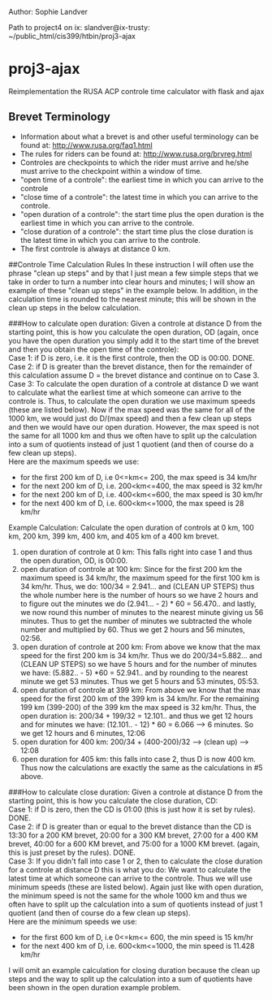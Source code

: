 Author: Sophie Landver

Path to project4 on ix: slandver@ix-trusty: ~/public_html/cis399/htbin/proj3-ajax

# proj3-ajax
Reimplementation the RUSA ACP controle time calculator with flask and ajax

## Brevet Terminology
- Information about what a brevet is and other useful terminology can be found at: http://www.rusa.org/faq1.html
- The rules for riders can be found at: http://www.rusa.org/brvreg.html
- Controles are checkpoints to which the rider must arrive and he/she must arrive to the checkpoint within a window of time. 
- "open time of a controle": the earliest time in which you can arrive to the controle
- "close time of a controle": the latest time in which you can arrive to the controle.
- "open duration of a controle": the start time plus the open duration is the earliest time in which you can arrive to the controle. 
- "close duration of a controle": the start time plus the close duration is the latest time in which you can arrive to the controle. 
- The first controle is always at distance 0 km. 

##Controle Time Calculation Rules
In these instruction I will often use the phrase "clean up steps" and by that I just mean a few simple steps that we take in order to turn a number into clear hours and minutes; I will show an example of these "clean up steps" in the example below. In addition, in the calculation time is rounded to the nearest minute; this will be shown in the clean up steps in the below calculation. 

###How to calculate open duration:
Given a controle at distance D from the starting point, this is how you calculate the open duration, OD (again, once you have the open duration you simply add it to the start time of the brevet and then you obtain the open time of the controle): <br />
Case 1: if D is zero, i.e. it is the first controle, then the OD is 00:00. DONE. <br />
Case 2: if D is greater than the brevet distance, then for the remainder of this calculation assume D = the brevet distance and continue on to Case 3. <br />
Case 3: To calculate the open duration of a controle at distance D we want to calculate what the earliest time at which someone can arrive to the controle is. Thus, to calculate the open duration we use maximum speeds (these are listed below). Now if the max speed was the same for all of the 1000 km, we would just do D/(max speed) and then a few clean up steps and then we would have our open duration. However, the max speed is not the same for all 1000 km and thus we often have to split up the calculation into a sum of quotients instead of just 1 quotient (and then of course do a few clean up steps). <br />
Here are the maximum speeds we use: <br />
- for the first 200 km of D, i.e 0<=km<= 200, the max speed is 34 km/hr 
- for the next 200 km of D, i.e. 200<km<=400, the max speed is 32 km/hr 
- for the next 200 km of D, i.e. 400<km<=600, the max speed is 30 km/hr 
- for the next 400 km of D, i.e. 600<km<=1000, the max speed is 28 km/hr  

Example Calculation: Calculate the open duration of controls at 0 km, 100 km, 200 km, 399 km, 400 km, and 405 km of a 400 km brevet. <br />
1. open duration of controle at 0 km: This falls right into case 1 and thus the open duration, OD, is 00:00.<br />
2. open duration of controle at 100 km: Since for the first 200 km the maximum speed is 34 km/hr, the maximum speed for the first 100 km is 34 km/hr. Thus, we do: 100/34 = 2.941... and (CLEAN UP STEPS) thus the whole number here is the number of hours so we have 2 hours and to figure out the minutes we do (2.941... - 2) * 60 = 56.470.. and lastly, we now round this number of minutes to the nearest minute giving us 56 minutes. Thus to get the number of minutes we subtracted the whole number and multiplied by 60. Thus we get 2 hours and 56 minutes, 02:56. <br />
3. open duration of controle at 200 km: From above we know that the max speed for the first 200 km is 34 km/hr. Thus we do 200/34=5.882... and (CLEAN UP STEPS) so we have 5 hours and for the number of minutes we have: (5.882.. - 5) *60 = 52.941.. and by rounding to the nearest minute we get 53 minutes. Thus we get 5 hours and 53 minutes, 05:53. <br />
4. open duration of controle at 399 km: From above we know that the max speed for the first 200 km of the 399 km is 34 km/hr. For the remaining 199 km (399-200) of the 399 km the max speed is 32 km/hr. Thus, the open duration is: 200/34 + 199/32 = 12.101.. and thus we get 12 hours and for minutes we have: (12.101.. - 12) * 60 = 6.066 --> 6 minutes. So we get 12 hours and 6 minutes, 12:06 <br />
5. open duration for 400 km: 200/34 + (400-200)/32 --> (clean up) --> 12:08 <br />
6. open duration for 405 km: this falls into case 2, thus D is now 400 km. Thus now the calculations are exactly the same as the calculations in #5 above. <br />

###How to calculate close duration:
Given a controle at distance D from the starting point, this is how you calculate the close duration, CD:<br />
Case 1: if D is zero, then the CD is 01:00 (this is just how it is set by rules). DONE.  <br />
Case 2: if D is greater than or equal to the brevet distance than the CD is 13:30 for a 200 KM brevet, 20:00 for a 300 KM brevet, 27:00 for a 400 KM brevet, 40:00 for a 600 KM brevet, and 75:00 for a 1000 KM brevet. (again, this is just preset by the rules). DONE. <br />
Case 3: If you didn't fall into case 1 or 2, then to calculate the close duration for a controle at distance D this is what you do: We want to calculate the latest time at which someone can arrive to the controle. Thus we will use minimum speeds (these are listed below). Again just like with open duration, the minimum speed is not the same for the whole 1000 km and thus we often have to split up the calculation into a sum of quotients instead of just 1 quotient (and then of course do a few clean up steps). <br />
Here are the minimum speeds we use:<br />
- for the first 600 km of D, i.e 0<=km<= 600, the min speed is 15 km/hr 
- for the next 400 km of D, i.e. 600<km<=1000, the min speed is 11.428 km/hr 

I will omit an example calculation for closing duration because the clean up steps and the way to split up the calculation into a sum of quotients have been shown in the open duration example problem. 




